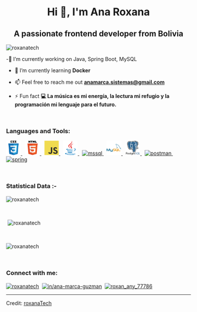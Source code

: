 <h1 align="center">Hi 👋, I'm Ana Roxana</h1>
<h2 align="center">A passionate frontend developer from Bolivia</h2>

<p align="left"> <img src="https://komarev.com/ghpvc/?username=roxanatech&label=Profile%20views&color=0e75b6&style=flat" alt="roxanatech" /> </p>

-🔭 I’m currently working on Java, Spring Boot, MySQL  

- 🌱 I’m currently learning **Docker**

- 📫 Feel free to reach me out **anamarca.sistemas@gmail.com**

- ⚡ Fun fact **💻 La música es mi energía, la lectura mi refugio y la programación mi lenguaje para el futuro.**
<br>

<h3 align="left">Languages and Tools:</h3>
<p align="left"> 
  <a href="https://www.w3schools.com/css/" target="_blank" rel="noreferrer"> <img src="https://raw.githubusercontent.com/devicons/devicon/master/icons/css3/css3-original-wordmark.svg" alt="css3" width="40" height="40"/>  </a> &nbsp;
  <a href="https://www.w3.org/html/" target="_blank" rel="noreferrer"> <img src="https://raw.githubusercontent.com/devicons/devicon/master/icons/html5/html5-original-wordmark.svg" alt="html5" width="40" height="40"/>  </a> &nbsp;
  <a href="https://developer.mozilla.org/en-US/docs/Web/JavaScript" target="_blank" rel="noreferrer"> <img src="https://raw.githubusercontent.com/devicons/devicon/master/icons/javascript/javascript-original.svg" alt="javascript" width="40" height="40"/>  </a> &nbsp;
  <a href="https://www.java.com" target="_blank" rel="noreferrer"> <img src="https://raw.githubusercontent.com/devicons/devicon/master/icons/java/java-original.svg" alt="java" width="40" height="40"/>  </a> &nbsp;
  <a href="https://www.microsoft.com/en-us/sql-server" target="_blank" rel="noreferrer"> <img src="https://www.svgrepo.com/show/303229/microsoft-sql-server-logo.svg" alt="mssql" width="40" height="40"/>  </a> &nbsp;
  <a href="https://www.mysql.com/" target="_blank" rel="noreferrer"> <img src="https://raw.githubusercontent.com/devicons/devicon/master/icons/mysql/mysql-original-wordmark.svg" alt="mysql" width="40" height="40"/>  </a> &nbsp;
  <a href="https://www.postgresql.org" target="_blank" rel="noreferrer"> <img src="https://raw.githubusercontent.com/devicons/devicon/master/icons/postgresql/postgresql-original-wordmark.svg" alt="postgresql" width="40" height="40"/>  </a> &nbsp;
  <a href="https://postman.com" target="_blank" rel="noreferrer"> <img src="https://www.vectorlogo.zone/logos/getpostman/getpostman-icon.svg" alt="postman" width="40" height="40"/>  </a> &nbsp;
  <a href="https://spring.io/" target="_blank" rel="noreferrer"> <img src="https://www.vectorlogo.zone/logos/springio/springio-icon.svg" alt="spring" width="40" height="40"/>  </a> 
</p>
<br>

<h3>Statistical Data :-</h3>

<p><img align="center" src="https://github-readme-stats.vercel.app/api/top-langs?username=roxanatech&show_icons=true&locale=en&bg_color=0d1117&text_color=ffffff&layout=compact" alt="roxanatech" bg_color=#808080/></p>

<br>

<p>&nbsp;<img align="center" src="https://github-readme-stats.vercel.app/api?username=roxanatech&show_icons=true&locale=en&bg_color=0d1117&text_color=ffffff&repo=convoychat"" alt="roxanatech" /></p>


<br>
<p><img align="center" src="https://github-readme-streak-stats.herokuapp.com/?user=roxanatech&theme=dark&background=0d1117&date_format=M%20j%5B%2C%20Y%5D" alt="roxanatech" /></p>
<br>

<h3 align="left">Connect with me:</h3>
<p align="left">
  <a href="https://twitter.com/roxanatech" target="_blank"><img align="center" src="https://user-images.githubusercontent.com/88904952/234980676-61bfb021-ecc8-48f7-88e6-34c1b06c4a58.png" alt="roxanatech" height="40" width="40" /></a>&nbsp;
<a href="https://linkedin.com/in/ana-marca-guzman" target="_blank"><img align="center" src="https://user-images.githubusercontent.com/88904952/234979284-68c11d7f-1acc-4f0c-ac78-044e1037d7b0.png" alt="in/ana-marca-guzman" height="40" width="40" /></a>&nbsp;
  <a href="https://discord.gg/mzPdbN7z" target="_blank"><img align="center" src="https://user-images.githubusercontent.com/88904952/234982627-019fd336-6248-453c-9b05-97c13fd1d207.png" alt="roxan_any_77786" height="40" width="40" /></a>
  
</p>

----------------------------------------------------------------------
Credit: [roxanaTech](https://github.com/roxanaTech)
